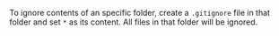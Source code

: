 To ignore contents of an specific folder, create a `.gitignore` file in that folder and set `*` as its content. All files in that folder will be ignored.